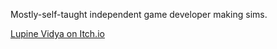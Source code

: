 Mostly-self-taught independent game developer making sims.

[Lupine Vidya on Itch.io](https://lupine-vidya.itch.io/)
